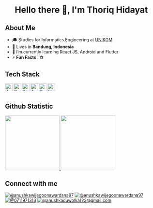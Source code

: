 <h1 align="center">Hello there 👋, I'm Thoriq Hidayat</h1>

## About Me 

- 🎓 Studies for Informatics Engineering at [UNIKOM](https://www.unikom.ac.id/)
- 🏡 Lives in **Bandung, Indonesia**
- 🌱 I’m currently learning React JS, Android and Flutter
- ⚡ **Fun Facts** : ⚽


## Tech Stack
  <a href="#"><img align="left" alt="JavaScript" title="JavaScript" width="25px" src="https://upload.wikimedia.org/wikipedia/commons/9/99/Unofficial_JavaScript_logo_2.svg" /></a>
  <a href="https://reactjs.org/"><img align="left" alt="React" title="React" width="25px" src="https://cdn.worldvectorlogo.com/logos/react-2.svg" /></a> 
  <a href="#"><img align="left" alt="Kotlin" title="Kotlin" width="25px" src="https://upload.wikimedia.org/wikipedia/commons/thumb/7/74/Kotlin_Icon.png/900px-Kotlin_Icon.png?20210501145042" /></a>
  <a href="#"><img align="left" alt="Android" title="Android" width="25px" src="https://upload.wikimedia.org/wikipedia/commons/d/d7/Android_robot.svg" /></a>
  <a href="#"><img align="left" alt="Dart" title="Dart" width="25px" src="https://upload.wikimedia.org/wikipedia/commons/a/a2/Dart_programming_language_logo_icon.svg" /></a>
  <a href="#"><img align="left" alt="Flutter" title="Flutter" width="25px" src="https://upload.wikimedia.org/wikipedia/commons/thumb/7/79/Flutter_logo.svg/1200px-Flutter_logo.svg.png" /></a>
 <br>
 <br>

## Github Statistic
<p align="left">
<a href="https://github.com/thrqhdyt">
  <img height="180em" src="https://github-readme-stats-eight-theta.vercel.app/api?username=thrqhdyt&show_icons=true&theme=algolia&include_all_commits=true&count_private=true"/>
  <img height="180em" src="https://github-readme-stats-eight-theta.vercel.app/api/top-langs/?username=thrqhdyt&layout=compact&langs_count=8&theme=algolia"/>
</a>
</p>

## Connect with me 
[![@anushkawijegoonawardana97](https://img.icons8.com/fluency/48/000000/instagram-new.png "thoriq_hidayat")](https://www.instagram.com/thoriqhdyt_) [![@anushkawijegoonawardana97](https://img.icons8.com/fluency/48/000000/linkedin.png "thoriq_hidayat")](https://www.linkedin.com/in/thoriq-hidayat-9199b8245) [![@0711971313](https://img.icons8.com/fluency/48/000000/phone-disconnected.png "082218772230")](tel:082218772230) [![@anushkaduwolka123@gmail.com](https://img.icons8.com/fluency/48/000000/apple-mail.png "thoriq1130@gmail.com")](thoriq1130@gmail.com)
